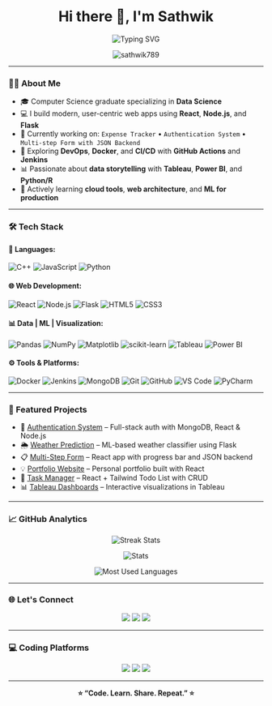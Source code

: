 <h1 align="center">Hi there 👋, I'm Sathwik</h1>

<p align="center">
  <img src="https://readme-typing-svg.demolab.com?font=Fira+Code&pause=1000&center=true&vCenter=true&width=435&lines=Full-Stack+Developer;Data+Science+Enthusiast;DevOps+Learner;Lifelong+Learner" alt="Typing SVG" />
</p>

<p align="center">
  <img src="https://komarev.com/ghpvc/?username=sathwik789&label=Profile%20views&color=0e75b6&style=flat" alt="sathwik789" />
</p>

---

### 🧑‍💻 About Me
- 🎓 Computer Science graduate specializing in **Data Science**  
- 💻 I build modern, user-centric web apps using **React**, **Node.js**, and **Flask**  
- 🔭 Currently working on: `Expense Tracker` • `Authentication System` • `Multi-step Form with JSON Backend`  
- 🚀 Exploring **DevOps**, **Docker**, and **CI/CD** with **GitHub Actions** and **Jenkins**  
- 📊 Passionate about **data storytelling** with **Tableau**, **Power BI**, and **Python/R**  
- 🌱 Actively learning **cloud tools**, **web architecture**, and **ML for production**  

---

### 🛠️ Tech Stack

#### 🚀 Languages:
![C++](https://img.shields.io/badge/C%2B%2B-00599C?style=for-the-badge&logo=c%2B%2B&logoColor=white)
![JavaScript](https://img.shields.io/badge/JavaScript-F7DF1E?style=for-the-badge&logo=javascript&logoColor=black)
![Python](https://img.shields.io/badge/Python-3776AB?style=for-the-badge&logo=python&logoColor=white)

#### 🌐 Web Development:
![React](https://img.shields.io/badge/React-20232A?style=for-the-badge&logo=react&logoColor=61DAFB)
![Node.js](https://img.shields.io/badge/Node.js-339933?style=for-the-badge&logo=nodedotjs&logoColor=white)
![Flask](https://img.shields.io/badge/Flask-000000?style=for-the-badge&logo=flask&logoColor=white)
![HTML5](https://img.shields.io/badge/HTML5-E34F26?style=for-the-badge&logo=html5&logoColor=white)
![CSS3](https://img.shields.io/badge/CSS3-1572B6?style=for-the-badge&logo=css3&logoColor=white)

#### 📊 Data | ML | Visualization:
![Pandas](https://img.shields.io/badge/Pandas-150458?style=for-the-badge&logo=pandas&logoColor=white)
![NumPy](https://img.shields.io/badge/NumPy-013243?style=for-the-badge&logo=numpy&logoColor=white)
![Matplotlib](https://img.shields.io/badge/Matplotlib-11557c?style=for-the-badge&logo=matplotlib&logoColor=white)
![scikit-learn](https://img.shields.io/badge/Scikit--Learn-F7931E?style=for-the-badge&logo=scikit-learn&logoColor=white)
![Tableau](https://img.shields.io/badge/Tableau-E97627?style=for-the-badge&logo=tableau&logoColor=white)
![Power BI](https://img.shields.io/badge/Power%20BI-F2C811?style=for-the-badge&logo=powerbi&logoColor=black)

#### ⚙️ Tools & Platforms:
![Docker](https://img.shields.io/badge/Docker-2496ED?style=for-the-badge&logo=docker&logoColor=white)
![Jenkins](https://img.shields.io/badge/Jenkins-D24939?style=for-the-badge&logo=jenkins&logoColor=white)
![MongoDB](https://img.shields.io/badge/MongoDB-4EA94B?style=for-the-badge&logo=mongodb&logoColor=white)
![Git](https://img.shields.io/badge/Git-F05032?style=for-the-badge&logo=git&logoColor=white)
![GitHub](https://img.shields.io/badge/GitHub-181717?style=for-the-badge&logo=github&logoColor=white)
![VS Code](https://img.shields.io/badge/VS--Code-007ACC?style=for-the-badge&logo=visual-studio-code&logoColor=white)
![PyCharm](https://img.shields.io/badge/PyCharm-000000?style=for-the-badge&logo=pycharm&logoColor=white)

---

### 🚀 Featured Projects

- 🔐 [Authentication System](https://github.com/sathwik789/authentication-system) – Full-stack auth with MongoDB, React & Node.js  
- 🌦️ [Weather Prediction](https://github.com/sathwik789/weather-prediction) – ML-based weather classifier using Flask  
- 📋 [Multi-Step Form](https://github.com/sathwik789/multi-form) – React app with progress bar and JSON backend  
- 💡 [Portfolio Website](https://github.com/sathwik789/portfolio) – Personal portfolio built with React  
- 📅 [Task Manager](https://github.com/sathwik789/todo-app) – React + Tailwind Todo List with CRUD  
- 📊 [Tableau Dashboards](https://github.com/sathwik789/tableau-project) – Interactive visualizations in Tableau  

---

### 📈 GitHub Analytics

<p align="center">
  <img src="https://github-readme-streak-stats.herokuapp.com/?user=sathwik789&theme=tokyonight&hide_border=true" alt="Streak Stats" />
</p>

<p align="center">
  <img src="https://github-readme-stats.vercel.app/api?username=sathwik789&show_icons=true&theme=radical&hide_border=true&count_private=true" alt="Stats" />
</p>

<p align="center">
  <img src="https://github-readme-stats.vercel.app/api/top-langs/?username=sathwik789&layout=donut&theme=merko&hide_border=true" alt="Most Used Languages" />
</p>

---

### 🌐 Let's Connect

<p align="center">
  <a href="https://www.linkedin.com/in/sathwik-reddy-47a1a2251/"><img src="https://img.shields.io/badge/LinkedIn-blue?style=for-the-badge&logo=linkedin&logoColor=white" /></a>
  <a href="mailto:reddysathwik019@gmail.com"><img src="https://img.shields.io/badge/Gmail-D14836?style=for-the-badge&logo=gmail&logoColor=white" /></a>
  <a href="https://github.com/sathwik789"><img src="https://img.shields.io/badge/GitHub-181717?style=for-the-badge&logo=github&logoColor=white" /></a>
</p>

---

### 💻 Coding Platforms

<p align="center">
  <a href="https://leetcode.com/u/sathwikreddy147/"><img src="https://img.shields.io/badge/LeetCode-FFA116?style=for-the-badge&logo=leetcode&logoColor=black" /></a>
  <a href="https://www.hackerrank.com/profile/reddysathwik019"><img src="https://img.shields.io/badge/HackerRank-2EC866?style=for-the-badge&logo=hackerrank&logoColor=white" /></a>
  <a href="https://www.naukri.com/code360/profile/sathwikM"><img src="https://img.shields.io/badge/Coding%20Ninjas-orange?style=for-the-badge&logo=codingninjas&logoColor=white" /></a>
</p>

---

<p align="center"><strong>⭐ “Code. Learn. Share. Repeat.” ⭐</strong></p>
